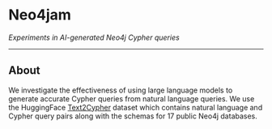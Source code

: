 <h1 style="border-bottom: none;">Neo4jam</h1>  
<i>Experiments in AI-generated Neo4j Cypher queries</i>


---

## About
We investigate the effectiveness of using large language models to generate accurate Cypher queries from natural language queries. We use the HuggingFace [Text2Cypher][1] dataset which contains natural language and Cypher query pairs along with the schemas for 17 public Neo4j databases. 



[1]: https://huggingface.co/datasets/neo4j/text2cypher-2024v1